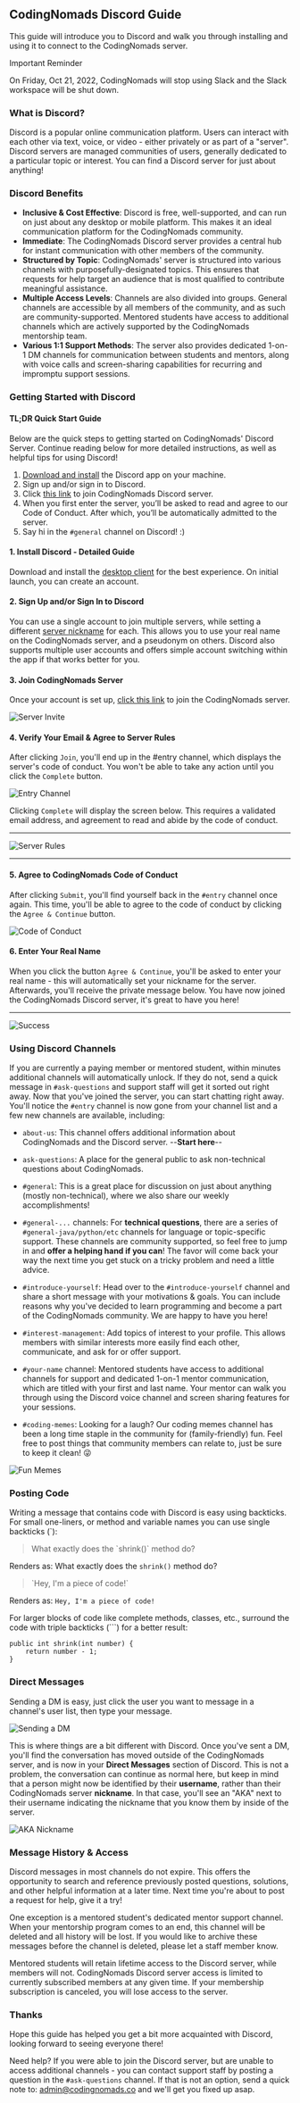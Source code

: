 ## CodingNomads Discord Guide

This guide will introduce you to Discord and walk you through installing and using it to connect to the CodingNomads server.

<div class="admonition note">
<p class="admonition-title">Important Reminder</p>
<p>On Friday, Oct 21, 2022, CodingNomads will stop using Slack and the Slack workspace will be shut down.</p>
</div>

### What is Discord?

Discord is a popular online communication platform. Users can interact with each other via text, voice, or video - either privately or as part of a "server". Discord servers are managed communities of users, generally dedicated to a particular topic or interest. You can find a Discord server for just about anything!

### Discord Benefits

- **Inclusive & Cost Effective**: Discord is free, well-supported, and can run on just about any desktop or mobile platform. This makes it an ideal communication platform for the CodingNomads community. 
- **Immediate**: The CodingNomads Discord server provides a central hub for instant communication with other members of the community. 
- **Structured by Topic**: CodingNomads' server is structured into various channels with purposefully-designated topics. This ensures that requests for help target an audience that is most qualified to contribute meaningful assistance.
- **Multiple Access Levels**: Channels are also divided into groups. General channels are accessible by all members of the community, and as such are community-supported. Mentored students have access to additional channels which are actively supported by the CodingNomads mentorship team.
- **Various 1:1 Support Methods**: The server also provides dedicated 1-on-1 DM channels for communication between students and mentors, along with voice calls and screen-sharing capabilities for recurring and impromptu support sessions.

### Getting Started with Discord

#### TL;DR Quick Start Guide

Below are the quick steps to getting started on CodingNomads' Discord Server. Continue reading below for more detailed instructions, as well as helpful tips for using Discord!

1. [Download and install](https://discord.com/download) the Discord app on your machine.
2. Sign up and/or sign in to Discord.
3. Click [this link](https://discord.gg/MrwdByvMaz) to join CodingNomads Discord server.
4. When you first enter the server, you’ll be asked to read and agree to our Code of Conduct. After which, you’ll be automatically admitted to the server. 
5. Say hi in the `#general` channel on Discord! :) 

#### 1. Install Discord - Detailed Guide

Download and install the [desktop client](https://discord.com/download) for the best experience. On initial launch, you can create an account.

#### 2. Sign Up and/or Sign In to Discord

You can use a single account to join multiple servers, while setting a different [server nickname](https://support.discord.com/hc/en-us/articles/219070107-Server-Nicknames) for each. This allows you to use your real name on the CodingNomads server, and a pseudonym on others. Discord also supports multiple user accounts and offers simple account switching within the app if that works better for you.

#### 3. Join CodingNomads Server

Once your account is set up, [click this link](https://discord.gg/amhafdRMhc) to join the CodingNomads server.

![Server Invite](https://raw.githubusercontent.com/CodingNomads/static/main/discord/discord-join.png?raw=true)

#### 4. Verify Your Email & Agree to Server Rules

After clicking `Join`, you'll end up in the #entry channel, which displays the server's code of conduct. You won't be able to take any action until you click the `Complete` button. 

![Entry Channel](https://raw.githubusercontent.com/CodingNomads/static/main/discord/discord-entry.png?raw=true)

Clicking `Complete` will display the screen below. This requires a validated email address, and agreement to read and abide by the code of conduct.

** **

![Server Rules](https://raw.githubusercontent.com/CodingNomads/static/main/discord/discord-rules.png?raw=true)

** **

#### 5. Agree to CodingNomads Code of Conduct

After clicking `Submit`, you'll find yourself back in the `#entry` channel once again. This time, you'll be able to agree to the code of conduct by clicking the `Agree & Continue` button.

![Code of Conduct](https://raw.githubusercontent.com/CodingNomads/static/main/discord/discord-coc.png?raw=true)

#### 6. Enter Your Real Name

When you click the button `Agree & Continue`, you'll be asked to enter your real name - this will automatically set your nickname for the server. Afterwards, you'll receive the private message below. You have now joined the CodingNomads Discord server, it's great to have you here!

** **

![Success](https://raw.githubusercontent.com/CodingNomads/static/main/discord/discord-agree.png?raw=true)

### Using Discord Channels

If you are currently a paying member or mentored student, within minutes additional channels will automatically unlock. If they do not, send a quick message in `#ask-questions` and support staff will get it sorted out right away. Now that you've joined the server, you can start chatting right away. You'll notice the `#entry` channel is now gone from your channel list and a few new channels are available, including:

* `about-us`: This channel offers additional information about CodingNomads and the Discord server. --**Start here**--

* `ask-questions`: A place for the general public to ask non-technical questions about CodingNomads.

* `#general`: This is a great place for discussion on just about anything (mostly non-technical), where we also share our weekly accomplishments!

* `#general-...` channels: For **technical questions**, there are a series of `#general-java/python/etc` channels for language or topic-specific support. These channels are community supported, so feel free to jump in and **offer a helping hand if you can**! The favor will come back your way the next time you get stuck on a tricky problem and need a little advice.

* `#introduce-yourself`: Head over to the `#introduce-yourself` channel and share a short message with your motivations & goals. You can include reasons why you've decided to learn programming and become a part of the CodingNomads community. We are happy to have you here!

* `#interest-management`: Add topics of interest to your profile. This allows members with similar interests more easily find each other, communicate, and ask for or offer support.

* `#your-name` channel: Mentored students have access to additional channels for support and dedicated 1-on-1 mentor communication, which are titled with your first and last name. Your mentor can walk you through using the Discord voice channel and screen sharing features for your sessions.

* `#coding-memes`: Looking for a laugh? Our coding memes channel has been a long time staple in the community for (family-friendly) fun. Feel free to post things that community members can relate to, just be sure to keep it clean! &#128540;

![Fun Memes](https://raw.githubusercontent.com/CodingNomads/static/main/discord/discord-meme.png?raw=true)

### Posting Code

Writing a message that contains code with Discord is easy using backticks. For small one-liners, or method and variable names you can use single backticks (`):

>What exactly does the \`shrink()` method do?

Renders as: What exactly does the `shrink()` method do?

>\`Hey, I'm a piece of code!\`
>
Renders as: `Hey, I'm a piece of code!`

For larger blocks of code like complete methods, classes, etc., surround the code with triple backticks (```) for a better result:

```
public int shrink(int number) {
    return number - 1;
}
```

### Direct Messages

Sending a DM is easy, just click the user you want to message in a channel's user list, then type your message. 

![Sending a DM](https://raw.githubusercontent.com/CodingNomads/static/main/discord/discord-dm.png?raw=true)

This is where things are a bit different with Discord.  Once you've sent a DM, you'll find the conversation has moved outside of the CodingNomads server, and is now in your **Direct Messages** section of Discord. This is not a problem, the conversation can continue as normal here, but keep in mind that a person might now be identified by their **username**, rather than their CodingNomads server **nickname**. In that case, you'll see an "AKA" next to their username indicating the nickname that you know them by inside of the server.

 ![AKA Nickname](https://raw.githubusercontent.com/CodingNomads/static/main/discord/discord-dm-user.png?raw=true)

### Message History & Access

Discord messages in most channels do not expire. This offers the opportunity to search and reference previously posted questions, solutions, and other helpful information at a later time. Next time you're about to post a request for help, give it a try!

One exception is a mentored student's dedicated mentor support channel. When your mentorship program comes to an end, this channel will be deleted and all history will be lost. If you would like to archive these messages before the channel is deleted, please let a staff member know.

Mentored students will retain lifetime access to the Discord server, while members will not. CodingNomads Discord server access is limited to currently subscribed members at any given time. If your membership subscription is canceled, you will lose access to the server.

### Thanks

Hope this guide has helped you get a bit more acquainted with Discord, looking forward to seeing everyone there! 

Need help? If you were able to join the Discord server, but are unable to access additional channels - you can contact support staff by posting a question in the `#ask-questions` channel. If that is not an option, send a quick note to: admin@codingnomads.co and we'll get you fixed up asap.


